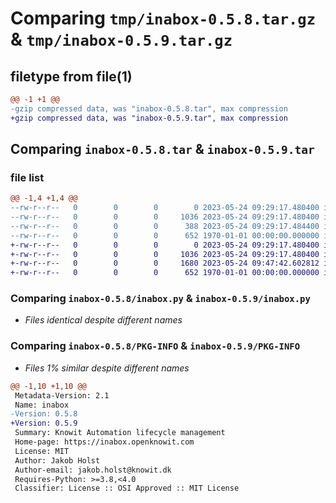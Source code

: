 # Comparing `tmp/inabox-0.5.8.tar.gz` & `tmp/inabox-0.5.9.tar.gz`

## filetype from file(1)

```diff
@@ -1 +1 @@
-gzip compressed data, was "inabox-0.5.8.tar", max compression
+gzip compressed data, was "inabox-0.5.9.tar", max compression
```

## Comparing `inabox-0.5.8.tar` & `inabox-0.5.9.tar`

### file list

```diff
@@ -1,4 +1,4 @@
--rw-r--r--   0        0        0        0 2023-05-24 09:29:17.480400 inabox-0.5.8/LICENSE
--rw-r--r--   0        0        0     1036 2023-05-24 09:29:17.480400 inabox-0.5.8/inabox.py
--rw-r--r--   0        0        0      388 2023-05-24 09:29:17.484400 inabox-0.5.8/pyproject.toml
--rw-r--r--   0        0        0      652 1970-01-01 00:00:00.000000 inabox-0.5.8/PKG-INFO
+-rw-r--r--   0        0        0        0 2023-05-24 09:29:17.480400 inabox-0.5.9/LICENSE
+-rw-r--r--   0        0        0     1036 2023-05-24 09:29:17.480400 inabox-0.5.9/inabox.py
+-rw-r--r--   0        0        0     1680 2023-05-24 09:47:42.602812 inabox-0.5.9/pyproject.toml
+-rw-r--r--   0        0        0      652 1970-01-01 00:00:00.000000 inabox-0.5.9/PKG-INFO
```

### Comparing `inabox-0.5.8/inabox.py` & `inabox-0.5.9/inabox.py`

 * *Files identical despite different names*

### Comparing `inabox-0.5.8/PKG-INFO` & `inabox-0.5.9/PKG-INFO`

 * *Files 1% similar despite different names*

```diff
@@ -1,10 +1,10 @@
 Metadata-Version: 2.1
 Name: inabox
-Version: 0.5.8
+Version: 0.5.9
 Summary: Knowit Automation lifecycle management
 Home-page: https://inabox.openknowit.com
 License: MIT
 Author: Jakob Holst
 Author-email: jakob.holst@knowit.dk
 Requires-Python: >=3.8,<4.0
 Classifier: License :: OSI Approved :: MIT License
```

